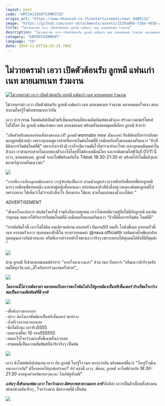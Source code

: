 ```yaml
---
layout: post
code: "ART2411010753MK5TZG"
origin_url: "https://www.khaosod.co.th/entertainment/news_9486132"
image: "https://github.com/user-attachments/assets/1529a00d-72be-493b-a95e-0e4ba7a9001b"
title: "ไม่วายดราม่า เอวา เปิดตัวต้อนรับ ลูกหมี แฟนเก่า เนท มายเมทเนท ร่วมงาน"
description: "ไม่วายดราม่า เอวา เปิดตัวต้อนรับ ลูกหมี แฟนเก่า เนท มายเมทเนท ร่วมงาน หลายคนตกใจแรง ตอบคำถามใครรู้ใจฝ่ายชายมากกว่ากัน เอวา ปวรวรรณ โพสต์คลิปเปิดตัว"
category: "ENTERTAINMENT"
language: "th"
date: 2024-11-01T14:55:24.796Z
---
```


# ไม่วายดราม่า เอวา เปิดตัวต้อนรับ ลูกหมี แฟนเก่า เนท มายเมทเนท ร่วมงาน

[![ไม่วายดราม่า เอวา เปิดตัวต้อนรับ ลูกหมี แฟนเก่า เนท มายเมทเนท ร่วมงาน](https://www.khaosod.co.th/wpapp/uploads/2024/11/avalukmeedrama111679998.jpg "ไม่วายดราม่า เอวา เปิดตัวต้อนรับ ลูกหมี แฟนเก่า เนท มายเมทเนท ร่วมงาน")](https://www.khaosod.co.th/wpapp/uploads/2024/11/avalukmeedrama111679998.jpg)

ไม่วายดราม่า เอวา เปิดตัวต้อนรับ ลูกหมี แฟนเก่า เนท มายเมทเนท ร่วมงาน หลายคนตกใจแรง ตอบคำถามใครรู้ใจฝ่ายชายมากกว่ากัน

เอวา ปวรวรรณ โพสต์คลิปเปิดตัวพรีเซ็นเตอร์คนที่สองผลิตภัณฑ์ของตัวเอง สร้างความเซอร์ไพรส์ไม่ใช่ใคร คือ ลูกหมี แฟนเก่าของ เนท มายเมทเนท พร้อมทั้งเผยเหตุผลที่เลือก ลูกหมี ด้วยว่า

_“เปิดตัวพรีเซนเตอร์คนที่สองของเนวา!! ลูกหมี wannabe mee นั้นเองค่ะ_ ยินดีต้อนรับการกลับมาของลูกหมีด้วยน้า เพราะทุกคนคู่ควรสำหรับการเริ่มต้นใหม่ที่ดี เหมือนกับสโลแกนของครีมเนวา “ผิวที่ดีคือการเริ่มต้นใหม่ที่ดี” เพราะถ้าเราผิวดี เราก็จะมีความมั่นใจไม่ว่าจะทำอะไรค่ะ และทุกคนมีคุณค่าในตัวเอง เราสามารถสวยในแบบของตัวเองได้โดยที่ไม่ต้องเหมือนใคร และรอติดตามไลฟ์วันที่ 01/11 นี้ เอวา, มายเมทเนท, ลูกหมี จะมาไลฟ์พร้อมกันใน Tiktok 18:30-21:30 ค่ะ พร้อมโปรโมชั่นดีๆและของขวัญจากครีมเนวาค่ะ”

[![](https://www.khaosod.co.th/wpapp/uploads/2024/11/avalukmeedrama111671.jpg)](https://www.khaosod.co.th/wpapp/uploads/2024/11/avalukmeedrama111671.jpg)

_“การที่เอวาเลือกลูกหมีมาเพราะ เรารู้จักกันเป็นการ ส่วนตัวอยู่แล้ว_ เอวาสนิทกับพี่บอยพี่ชายลูกหมี มากๆ เหมือนพี่ชายคนนึง และหาผู้หญิงที่ออกแนว สปอร์ตและผิวสีน้ำผึ้งอยู่ เลยลองติดต่อลูกหมีไป เพราะอยาก ให้เห็นว่าไม่ว่าจะผิวสีอะไร ก็สามารถ ใช้และ สวยในแบบของตัวเองได้ค่ะ ”

ADVERTISEMENT

_“พี่เนทโอเคกับการ ตัดสินใจครั้งนี้_ รวมถึงทีมงานทุกคน เอวาไม่เคยมีความรู้สึกไม่ดีกับลูกหมี และคิดว่าทุกคน สมควรได้รับการเริ่มต้นใหม่ที่ดี เหมือนสโลแกนครีมเนวา “ผิวที่ดีคือการเริ่มต้น ใหม่ที่ดี”

“การตัดสินใจนี้ เอวาไม่ได้คิด คนเดียวแต่ถาม ครอบครัว ทีมงาน50 คนทั้ง โกดังพี่เนท ครอบครัวพี่เนท ครอบครัวเอวา ทุกคนมองสิ่งนี้ใน ทางบวกหมดค่ะ @nava.officialth รอติดตามไลฟ์และฝากอุดหนุนเอวากันด้วยนะคะ ครีมที่เอวาทำจากหัวใจของเอวาจริงๆ เพราะอยากให้ทุกคนได้สิ่งที่ดีที่สุดค่ะ ”

[![](https://www.khaosod.co.th/wpapp/uploads/2024/11/avalukmeedrama111672.jpg)](https://www.khaosod.co.th/wpapp/uploads/2024/11/avalukmeedrama111672.jpg)

ด้าน ลูกหมี ก็เข้ามาคอมเมนต์ด้วยว่า _“หายใจสะดวกแล้ว”_ ส่วน เนท ก็บอกว่า “ครีมเนวาดีจริงๆครับ ผมใช้ทุกวัน และ_ดีใจกับการร่วมงานครั้งด้วย”_

[![](https://www.khaosod.co.th/wpapp/uploads/2024/11/avalukmeedrama111673.jpg)](https://www.khaosod.co.th/wpapp/uploads/2024/11/avalukmeedrama111673.jpg)

_**โดยงานนี้ไม่วายมีดราม่า หลายคนก็บอกว่าตกใจคิดไงถึงให้ลูกหมีมาเป็นพรีเซ็นเตอร์ บ้างก็ชมใจกว้าง ชมเป็นความสัมพันธ์ที่ดี อาทิ**_

[![](https://www.khaosod.co.th/wpapp/uploads/2024/11/avalukmeedrama111674.jpg)](https://www.khaosod.co.th/wpapp/uploads/2024/11/avalukmeedrama111674.jpg)

_\-ชั้นห้ะแรงมากกกก_  
_\-ห้ะะะ คิดไงเอาพี่หมีมาเป็นพรีเซ็นเตอร์ ขอร้องง_  
_\-อึ้งทั้งวงการอะบอกเลย_  
\-นึกไม่ถึงนะ เอาจริง5555  
\-แทบจะขยี้ตา 10 รอบ555555  
\-คนอะไรใจกว้างมากทั้งพี่เนททั้งเอวาเลย  
\-สามคนนี้เป็นความสัมพันธ์ที่น่ารักจริงๆ เป็นต้น

[![](https://www.khaosod.co.th/wpapp/uploads/2024/11/avalukmeedrama111675.jpg)](https://www.khaosod.co.th/wpapp/uploads/2024/11/avalukmeedrama111675.jpg)

เอวา ยังโพสต์คลิปเล่นเกม เอวา กับ ลูกหมี ใครรู้ใจ เนท มากกว่ากัน พร้อมแคปชั่นว่า _“ใครรู้ใจพี่เนทมากกว่ากัน? มีใครตอบได้ทุกข้อบ้างคะ? อิอิ พรุ่งนี้ เอวา, พี่เนท, ลูกหมี จะไลฟ์ด้วยกัน 18:30-21:30 มาสนุกด้วยกันเยอะๆนะคะ ไอเลิฟยูบิ้กมัช”_

_**แฟนๆ ก็เข้ามาแห่ชม เอวา ใจกว้างมาก มิตรภาพสวยงามมาก อาทิ**_ คือดีอ่ะ เอวาเป็นตัวเชื่อมทั้งสองคนเข้ามาด้วยกันจริงๆ , ใจกว้างมาก มิตรภาพที่ดี เป็นต้น

[![](https://www.khaosod.co.th/wpapp/uploads/2024/11/avalukmeedrama111676.jpg)](https://www.khaosod.co.th/wpapp/uploads/2024/11/avalukmeedrama111676.jpg)

